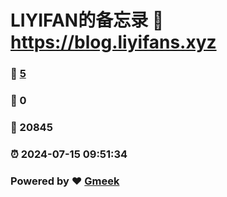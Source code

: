 # LIYIFAN的备忘录 :link: https://blog.liyifans.xyz 
### :page_facing_up: [5](https://blog.liyifans.xyz/tag.html) 
### :speech_balloon: 0 
### :hibiscus: 20845 
### :alarm_clock: 2024-07-15 09:51:34 
### Powered by :heart: [Gmeek](https://github.com/Meekdai/Gmeek)
